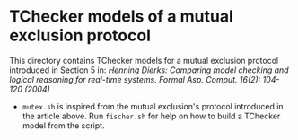 # TChecker models of a mutual exclusion protocol

This directory contains TChecker models for a mutual exclusion protocol introduced
in Section 5 in:
*Henning Dierks:
Comparing model checking and logical reasoning for real-time systems. Formal Asp.
Comput. 16(2): 104-120 (2004)*

- `mutex.sh` is inspired from the mutual exclusion's protocol introduced in the
article above.
Run `fischer.sh` for help on how to build a TChecker model from the script.
